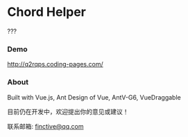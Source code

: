 # Chord Helper
???
### Demo
http://q2rqps.coding-pages.com/

### About

Built with Vue.js, Ant Design of Vue, AntV-G6, VueDraggable

目前仍在开发中，欢迎提出你的意见或建议！

联系邮箱: finctive@qq.com
